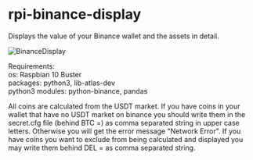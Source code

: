 # rpi-binance-display
Displays the value of your Binance wallet and the assets in detail.

![BinanceDisplay](https://user-images.githubusercontent.com/84155543/118524970-ffa83080-b73e-11eb-8066-4b5ecd947da6.jpg)

Requirements:     
   os: Raspbian 10 Buster   
   packages: python3, lib-atlas-dev   
   python3 modules: python-binance, pandas   


All coins are calculated from the USDT market.
If you have coins in your wallet that have no USDT 
market on binance you should write them in the
secret.cfg file (behind BTC =) as comma separated 
string in upper case letters. Otherwise you will get
the error message "Network Error".
If you have coins you want to exclude from being
calculated and displayed you may write them behind
DEL = as comma separated string.
